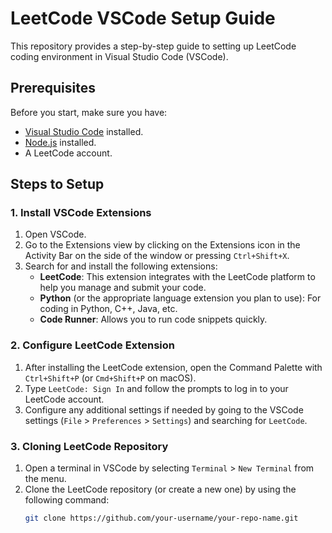 # LeetCode VSCode Setup Guide

This repository provides a step-by-step guide to setting up LeetCode coding environment in Visual Studio Code (VSCode).

## Prerequisites

Before you start, make sure you have:
- [Visual Studio Code](https://code.visualstudio.com/) installed.
- [Node.js](https://nodejs.org/) installed.
- A LeetCode account.

## Steps to Setup

### 1. Install VSCode Extensions

1. Open VSCode.
2. Go to the Extensions view by clicking on the Extensions icon in the Activity Bar on the side of the window or pressing `Ctrl+Shift+X`.
3. Search for and install the following extensions:
   - **LeetCode**: This extension integrates with the LeetCode platform to help you manage and submit your code.
   - **Python** (or the appropriate language extension you plan to use): For coding in Python, C++, Java, etc.
   - **Code Runner**: Allows you to run code snippets quickly.

### 2. Configure LeetCode Extension

1. After installing the LeetCode extension, open the Command Palette with `Ctrl+Shift+P` (or `Cmd+Shift+P` on macOS).
2. Type `LeetCode: Sign In` and follow the prompts to log in to your LeetCode account.
3. Configure any additional settings if needed by going to the VSCode settings (`File` > `Preferences` > `Settings`) and searching for `LeetCode`.

### 3. Cloning LeetCode Repository

1. Open a terminal in VSCode by selecting `Terminal` > `New Terminal` from the menu.
2. Clone the LeetCode repository (or create a new one) by using the following command:
   ```sh
   git clone https://github.com/your-username/your-repo-name.git
